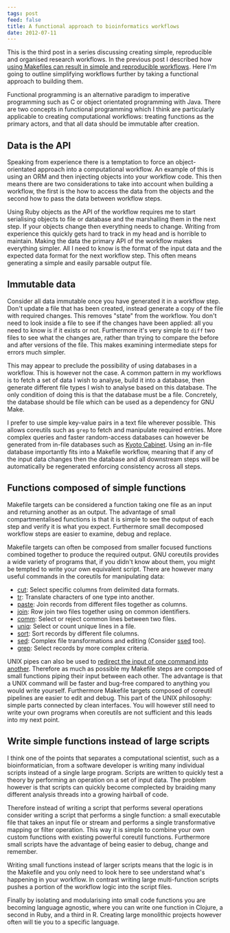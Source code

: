 ```yaml
---
tags: post
feed: false
title: A functional approach to bioinformatics workflows
date: 2012-07-11
---
```


This is the third post in a series discussing creating simple, reproducible and
organised research workflows. In the previous post I described how [using
Makefiles can result in simple and reproducible workflows][make]. Here I'm
going to outline simplifying workflows further by taking a functional approach
to building them.

[make]: /post/makefiles/

Functional programming is an alternative paradigm to imperative programming
such as C or object orientated programming with Java. There are two concepts in
functional programming which I think are particularly applicable to creating
computational workflows: treating functions as the primary actors, and that all
data should be immutable after creation.

## Data is the API

Speaking from experience there is a temptation to force an object-orientated
approach into a computational workflow. An example of this is using an ORM and
then injecting objects into your workflow code. This then means there are two
considerations to take into account when building a workflow, the first is the
how to access the data from the objects and the second how to pass the data
between workflow steps.

Using Ruby objects as the API of the workflow requires me to start serialising
objects to file or database and the marshalling them in the next step. If your
objects change then everything needs to change. Writing from experience this
quickly gets hard to track in my head and is horrible to maintain. Making the
data the primary API of the workflow makes everything simpler. All I need to
know is the format of the input data and the expected data format for the next
workflow step. This often means generating a simple and easily parsable output
file.

## Immutable data

Consider all data immutable once you have generated it in a workflow step.
Don't update a file that has been created, instead generate a copy of the file
with required changes. This removes "state" from the workflow. You don't need
to look inside a file to see if the changes have been applied: all you need to
know is if it exists or not. Furthermore it's very simple to `diff` two files
to see what the changes are, rather than trying to compare the before and after
versions of the file. This makes examining intermediate steps for errors much
simpler.

This may appear to preclude the possibility of using databases in a workflow.
This is however not the case. A common pattern in my workflows is to fetch a
set of data I wish to analyse, build it into a database, then generate
different file types I wish to analyse based on this database. The only
condition of doing this is that the database must be a file. Concretely, the
database should be file which can be used as a dependency for GNU Make.

I prefer to use simple key-value pairs in a text file wherever possible. This
allows coreutils such as `grep` to fetch and manipulate required entries. More
complex queries and faster random-access databases can however be generated
from in-file databases such as [Kyoto Cabinet][kyoto]. Using an in-file
database importantly fits into a Makefile workflow, meaning that if any of the
input data changes then the database and all downstream steps will be
automatically be regenerated enforcing consistency across all steps.

[kyoto]: http://fallabs.com/kyotocabinet/

## Functions composed of simple functions

Makefile targets can be considered a function taking one file as an input and
returning another as an output. The advantage of small compartmentalised
functions is that it is simple to see the output of each step and verify it is
what you expect. Furthermore small decomposed workflow steps are easier to
examine, debug and replace.

Makefile targets can often be composed from smaller focused functions combined
together to produce the required output. GNU coreutils provides a wide variety
of programs that, if you didn't know about them, you might be tempted to write
your own equivalent script. There are however many useful commands in the
coreutils for manipulating data:

- [cut][]: Select specific columns from delimited data formats.
- [tr][]: Translate characters of one type into another.
- [paste][]: Join records from different files together as columns.
- [join][]: Row join two files together using on common identifiers.
- [comm][]: Select or reject common lines between two files.
- [uniq][]: Select or count unique lines in a file.
- [sort][]: Sort records by different file columns.
- [sed][]: Complex file transformations and editing (Consider [ssed][] too).
- [grep][]: Select records by more complex criteria.

[cut]: http://man.cx/cut
[tr]: http://man.cx/tr
[paste]: http://man.cx/paste
[join]: http://man.cx/join
[comm]: http://man.cx/comm
[uniq]: http://man.cx/uniq
[sort]: http://man.cx/sort
[sed]: http://man.cx/sed
[grep]: http://man.cx/grep
[ssed]: https://launchpad.net/ssed/

UNIX pipes can also be used to [redirect the input of one command into
another][pipes]. Therefore as much as possible my Makefile steps are composed
of small functions piping their input between each other. The advantage is that
a UNIX command will be faster and bug-free compared to anything you would write
yourself. Furthermore Makefile targets composed of coreutil pipelines are easier
to edit and debug. This part of the UNIX philosophy: simple parts connected by
clean interfaces. You will however still need to write your own programs when
coreutils are not sufficient and this leads into my next point.

[pipes]: http://linfo.org/pipe.html

## Write simple functions instead of large scripts

I think one of the points that separates a computational scientist, such as a
bioinformatician, from a software developer is writing many individual scripts
instead of a single large program. Scripts are written to quickly test a theory
by performing an operation on a set of input data. The problem however is that
scripts can quickly become complected by braiding many different analysis
threads into a growing hairball of code.

Therefore instead of writing a script that performs several operations consider
writing a script that performs a single function: a small executable file that
takes an input file or stream and performs a single transformative mapping or
filter operation. This way it is simple to combine your own custom functions
with existing powerful coreutil functions. Furthermore small scripts have the
advantage of being easier to debug, change and remember.

Writing small functions instead of larger scripts means that the logic is in
the Makefile and you only need to look here to see understand what's happening
in your workflow. In contrast writing large multi-function scripts pushes a
portion of the workflow logic into the script files.

Finally by isolating and modularising into small code functions you are
becoming language agnostic, where you can write one function in Clojure, a
second in Ruby, and a third in R. Creating large monolithic projects however
often will tie you to a specific language.
